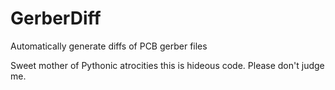 # GerberDiff
Automatically generate diffs of PCB gerber files

Sweet mother of Pythonic atrocities this is hideous code. Please don't judge me.
